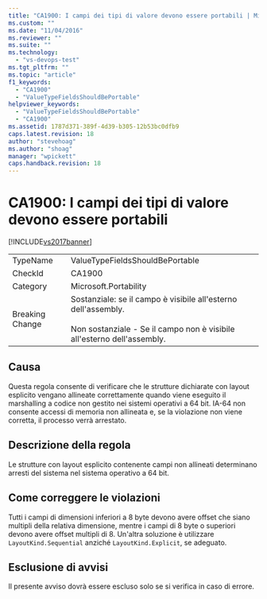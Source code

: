 ```yaml
---
title: "CA1900: I campi dei tipi di valore devono essere portabili | Microsoft Docs"
ms.custom: ""
ms.date: "11/04/2016"
ms.reviewer: ""
ms.suite: ""
ms.technology: 
  - "vs-devops-test"
ms.tgt_pltfrm: ""
ms.topic: "article"
f1_keywords: 
  - "CA1900"
  - "ValueTypeFieldsShouldBePortable"
helpviewer_keywords: 
  - "ValueTypeFieldsShouldBePortable"
  - "CA1900"
ms.assetid: 1787d371-389f-4d39-b305-12b53bc0dfb9
caps.latest.revision: 18
author: "stevehoag"
ms.author: "shoag"
manager: "wpickett"
caps.handback.revision: 18
---
```

# CA1900: I campi dei tipi di valore devono essere portabili
[!INCLUDE[vs2017banner](../code-quality/includes/vs2017banner.md)]

|||  
|-|-|  
|TypeName|ValueTypeFieldsShouldBePortable|  
|CheckId|CA1900|  
|Category|Microsoft.Portability|  
|Breaking Change|Sostanziale: se il campo è visibile all'esterno dell'assembly.<br /><br /> Non sostanziale \- Se il campo non è visibile all'esterno dell'assembly.|  
  
## Causa  
 Questa regola consente di verificare che le strutture dichiarate con layout esplicito vengano allineate correttamente quando viene eseguito il marshalling a codice non gestito nei sistemi operativi a 64 bit.  IA\-64 non consente accessi di memoria non allineata e, se la violazione non viene corretta, il processo verrà arrestato.  
  
## Descrizione della regola  
 Le strutture con layout esplicito contenente campi non allineati determinano arresti del sistema nel sistema operativo a 64 bit.  
  
## Come correggere le violazioni  
 Tutti i campi di dimensioni inferiori a 8 byte devono avere offset che siano multipli della relativa dimensione, mentre i campi di 8 byte o superiori devono avere offset multipli di 8.  Un'altra soluzione è utilizzare `LayoutKind.Sequential` anziché `LayoutKind.Explicit`, se adeguato.  
  
## Esclusione di avvisi  
 Il presente avviso dovrà essere escluso solo se si verifica in caso di errore.